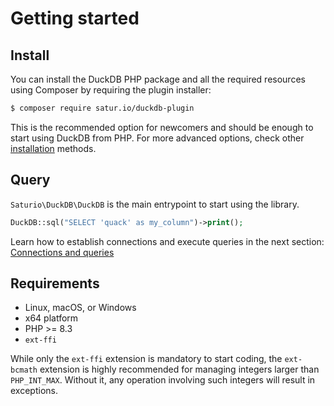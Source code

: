 # Getting started

## Install

You can install the DuckDB PHP package and all the required resources
using Composer by requiring the plugin installer:

```bash
$ composer require satur.io/duckdb-plugin
```

This is the recommended option for newcomers and should be enough to 
start using DuckDB from PHP. For more advanced options, 
check other [installation](installation.md) methods.

## Query

`Saturio\DuckDB\DuckDB` is the main entrypoint to start using the library.

```php
DuckDB::sql("SELECT 'quack' as my_column")->print();
```

Learn how to establish connections and execute queries in the next section: [Connections and queries](running-queries.md)

## Requirements

- Linux, macOS, or Windows
- x64 platform
- PHP >= 8.3
- `ext-ffi`

While only the `ext-ffi` extension is mandatory to start coding, the `ext-bcmath` extension is highly recommended for managing integers larger than `PHP_INT_MAX`. Without it, any operation involving such integers will result in exceptions.
